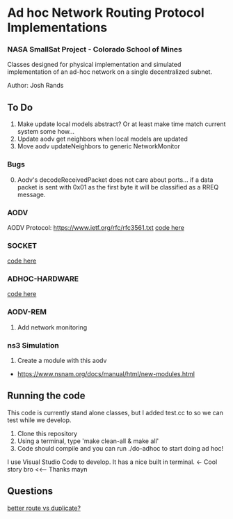 # Ad hoc Network Routing Protocol Implementations

### NASA SmallSat Project - Colorado School of Mines

Classes designed for physical implementation and simulated implementation of an ad-hoc network on a single decentralized subnet.

Author: Josh Rands

## To Do

1. Make update local models abstract? Or at least make time match current system some how... 
2. Update aodv get neighbors when local models are updated
3. Move aodv updateNeighbors to generic NetworkMonitor

### Bugs

0. Aodv's decodeReceivedPacket does not care about ports... if a data packet is sent with 0x01 as the first byte it will be classified as a RREQ message. 

### AODV 

AODV Protocol: https://www.ietf.org/rfc/rfc3561.txt
[code here](aodv)

### SOCKET
[code here](socket)

### ADHOC-HARDWARE
[code here](hardware)

### AODV-REM
1. Add network monitoring 

### ns3 Simulation
1. Create a module with this aodv
  - https://www.nsnam.org/docs/manual/html/new-modules.html

## Running the code

This code is currently stand alone classes, but I added test.cc to so we can test while we develop. 

1. Clone this repository 
2. Using a terminal, type 'make clean-all & make all'
3. Code should compile and you can run ./do-adhoc to start doing ad hoc! 

I use Visual Studio Code to develop. It has a nice built in terminal. <- Cool story bro <<-- Thanks mayn 


## Questions
[better route vs duplicate?](aodv/aodv_rreq.cc:57)
